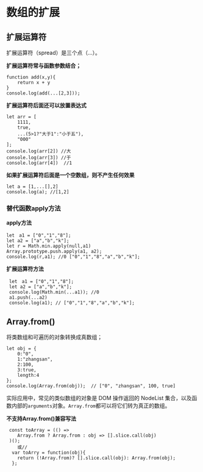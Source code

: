 # 数组的扩展

## 扩展运算符

扩展运算符（spread）是三个点（...）。

**扩展运算符常与函数参数结合；**

```
function add(x,y){
	return x + y 
}
console.log(add(...[2,3]));
```

**扩展运算符后面还可以放置表达式**

```
let arr = [
    1111,
    true,
    ...(5>1?"大于1":"小于五"),
    "000"
];
console.log(arr[2]) //大
console.log(arr[3]) //于
console.log(arr[4])  //1
```

**如果扩展运算符后面是一个空数组，则不产生任何效果**

```
let a = [1,...[],2]
console.log(a); //[1,2]
```



### 替代函数apply方法

**apply方法**

```
let　a1 = ["0","1","8"];
let a2 = ["a","b","k"];
let r = Math.min.apply(null,a1)
Array.prototype.push.apply(a1, a2);
console.log(r,a1); //0 ["0","1","8","a","b","k"];
```

**扩展运算符方法**

```
 let　a1 = ["0","1","8"];
 let a2 = ["a","b","k"];
 console.log(Math.min(...a1)); //0
 a1.push(...a2) 
 console.log(a1); // ["0","1","8","a","b","k"];
```

## Array.from()

将类数组和可遍历的对象转换成真数组；

```
let obj = {
    0:"0",
    1:"zhangsan",
    2:100,
    3:true,
    length:4
}; 
console.log(Array.from(obj));  // ["0", "zhangsan", 100, true]
```

实际应用中，常见的类似数组的对象是 DOM 操作返回的 NodeList 集合，以及函数内部的`arguments`对象。`Array.from`都可以将它们转为真正的数组。

**不支持Array.from()兼容写法**

```
 const toArray = (() =>
 	Array.from ? Array.from : obj => [].slice.call(obj)
 )();
 	或//
  var toArry = function(obj){
  	return (!Array.from)? [].slice.call(obj): Array.from(obj);
  };
```





